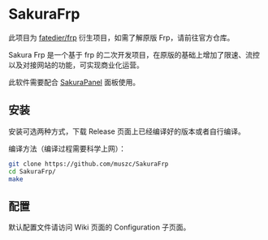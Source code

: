 # SakuraFrp
此项目为 [fatedier/frp](https://github.com/fatedier/frp) 衍生项目，如需了解原版 Frp，请前往官方仓库。

Sakura Frp 是一个基于 frp 的二次开发项目，在原版的基础上增加了限速、流控以及对接网站的功能，可实现商业化运营。

此软件需要配合 [SakuraPanel](https://github.com/muszc/SakuraPanel) 面板使用。

## 安装

安装可选两种方式，下载 Release 页面上已经编译好的版本或者自行编译。

编译方法（编译过程需要科学上网）：

```bash
git clone https://github.com/muszc/SakuraFrp
cd SakuraFrp/
make
```

## 配置

默认配置文件请访问 Wiki 页面的 Configuration 子页面。
